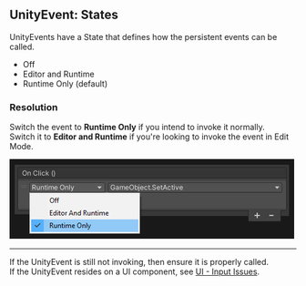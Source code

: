 ## UnityEvent: States

UnityEvents have a State that defines how the persistent events can be called.  
- Off
- Editor and Runtime
- Runtime Only (default)
### Resolution
Switch the event to **Runtime Only** if you intend to invoke it normally.  
Switch it to **Editor and Runtime** if you're looking to invoke the event in Edit Mode.  

![UnityEvent States](unity-event-state.png)

---  

If the UnityEvent is still not invoking, then ensure it is properly called.  
If the UnityEvent resides on a UI component, see [UI - Input Issues](../UGUI/Input%20Issues.md).

